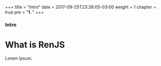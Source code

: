+++
title = "Intro"
date = 2017-09-25T23:26:05-03:00
weight = 1
chapter = true
pre = "<b>1. </b>"
+++

### Intro

# What is RenJS

Lorem Ipsum.
